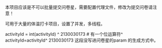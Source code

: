 本项目应该是不可以批量提交问卷星，需要配置代理文件，修改为提交问卷请注意！


可用于大量的体温打卡项目，设置了并发，多线程。


activityId = int(activityId) ^ 2130030173  # 有一个位运算符^   activityId=activityId^ 2130030173   这段没写进问卷星的param 的生成方式中。
